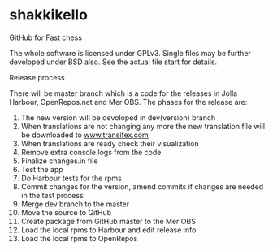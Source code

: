 # shakkikello
GitHub for Fast chess


The whole software is licensed under GPLv3. Single files may be further developed under BSD also. See the actual file start for details.

Release process

There will be master branch which is a code for the releases in Jolla Harbour, OpenRepos.net and Mer OBS. The phases for the release are:

1. The new version will be devoloped in dev(version) branch
2. When translations are not changing any more the new translation file will be downloaded to www.transifex.com
3. When translations are ready check their visualization
4. Remove extra console.logs from the code
5. Finalize changes.in file
6. Test the app
7. Do Harbour tests for the rpms
8. Commit changes for the version, amend commits if changes are needed in the test process
9. Merge dev branch to the master
10. Move the source to GitHub
11. Create package from GitHub master to the Mer OBS
12. Load the local rpms to Harbour and edit release info
13. Load the local rpms to OpenRepos

